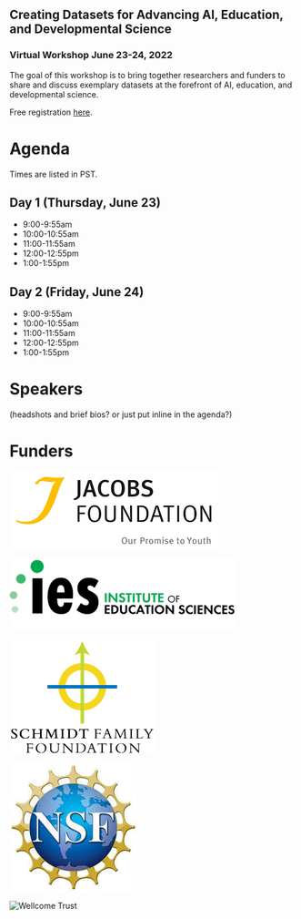 ## Creating Datasets for Advancing AI, Education, and Developmental Science

### Virtual Workshop June 23-24, 2022 

The goal of this workshop is to bring together researchers and funders to share and discuss exemplary datasets at the forefront of AI, education, and developmental science.

Free registration [here](googleform). 

# Agenda

Times are listed in PST.

## Day 1 (Thursday, June 23)

- 9:00-9:55am
- 10:00-10:55am
- 11:00-11:55am
- 12:00-12:55pm
- 1:00-1:55pm

## Day 2 (Friday, June 24)

- 9:00-9:55am
- 10:00-10:55am
- 11:00-11:55am
- 12:00-12:55pm
- 1:00-1:55pm


# Speakers

(headshots and brief bios? or just put inline in the agenda?)

# Funders

![Jacobs Foundation](assets/images/JacobsFoundation.png)

![Institute for Educational Sciences](assets/images/IES.png)

![Schmidt Family Foundation](assets/images/Schmidt.png)

![National Science Foundation](assets/images/NSF.jpg)

![Wellcome Trust](assets/images/wellcometrust)